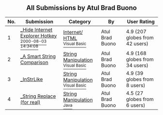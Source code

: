 ﻿<div align="center">

## All Submissions by Atul Brad Buono

</div>

No.  | Submission | Category | By   | User Rating
---- | ---------- | -------- | ---- | -----------
1 | [\_Hide Internet Explorer Hotkey<br /><sup>2000-08-03 14:34:08</sup>](https://github.com/Planet-Source-Code/atul-brad-buono-hide-internet-explorer-hotkey__1-10141) | [Internet/ HTML<br /><sup>Visual Basic</sup>](../ByCategory/internet-html__1-34.md) | Atul Brad Buono | 4.9 (207 globes from 42 users)
2 | [\_A Smart String Comparison<br />](https://github.com/Planet-Source-Code/atul-brad-buono-a-smart-string-comparison__1-9353) | [String Manipulation<br /><sup>Visual Basic</sup>](../ByCategory/string-manipulation__1-5.md) | Atul Brad Buono | 4.9 (168 globes from 34 users)
3 | [\_InStrLike<br />](https://github.com/Planet-Source-Code/atul-brad-buono-instrlike__1-11139) | [String Manipulation<br /><sup>Visual Basic</sup>](../ByCategory/string-manipulation__1-5.md) | Atul Brad Buono | 4.9 (39 globes from 8 users)
4 | [\_String Replace \(for real\)<br />](https://github.com/Planet-Source-Code/atul-brad-buono-string-replace-for-real__2-2433) | [String Manipulation<br /><sup>Java</sup>](../ByCategory/string-manipulation__2-60.md) | Atul Brad Buono | 4.5 (27 globes from 6 users)

